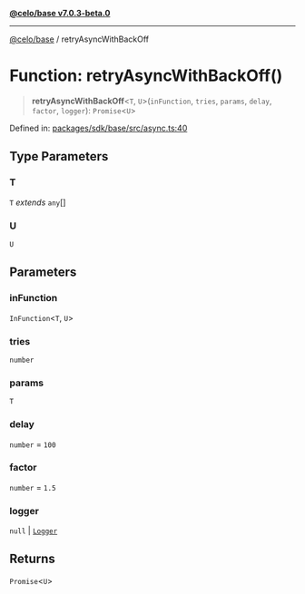 [**@celo/base v7.0.3-beta.0**](../README.md)

***

[@celo/base](../README.md) / retryAsyncWithBackOff

# Function: retryAsyncWithBackOff()

> **retryAsyncWithBackOff**\<`T`, `U`\>(`inFunction`, `tries`, `params`, `delay`, `factor`, `logger`): `Promise`\<`U`\>

Defined in: [packages/sdk/base/src/async.ts:40](https://github.com/celo-org/developer-tooling/blob/master/packages/sdk/base/src/async.ts#L40)

## Type Parameters

### T

`T` *extends* `any`[]

### U

`U`

## Parameters

### inFunction

`InFunction`\<`T`, `U`\>

### tries

`number`

### params

`T`

### delay

`number` = `100`

### factor

`number` = `1.5`

### logger

`null` | [`Logger`](../type-aliases/Logger.md)

## Returns

`Promise`\<`U`\>
